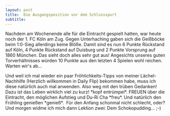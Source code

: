 ```yaml
---
layout: post
title:  Die Ausgangsposition vor dem Schlussspurt
subtitle:  
---
```


Nachdem am Wochenende alle für die Eintracht gespielt hatten, war heute noch der 1. FC Köln am Zug. Gegen Unterhaching gaben sich die Geißböcke beim 1:0-Sieg allerdings keine Blöße. Damit sind es nun 6 Punkte Rückstand auf Köln, 4 Punkte Rückstand auf Duisburg und 2 Punkte Vorsprung auf 1860 München. Das sieht doch alles sehr gut aus! Angesichts unseres guten Torverhältnisses würden 10 Punkte aus den letzten 4 Spielen wohl reichen. Warten wir's ab...

Und weil ich mal wieder ein paar Fröhlichkeits-Tipps von meiner Lächel-Nachhilfe (Herzlich willkommen in Daily Flip) bekommen habe, muss ich diese natürlich auch mal anwenden. Also weg mit den trüben Gedanken! Dazu ist das Leben wirklich viel zu kurz! \*kopf entrümpel\*. FREUEN über die Eintracht, den möglichen Aufstieg und Du-Ri Cha \*freu\*. Und natürlich den Frühling genießen \*genieß\*.  Für den Anfang schonmal nicht schlecht, oder? Und morgen widme ich mich dann Lektion zwei: Dem Schokopudding... ;-)
